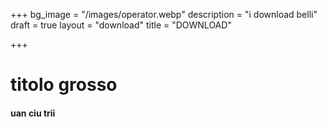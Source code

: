 +++
bg_image = "/images/operator.webp"
description = "i download belli"
draft = true
layout = "download"
title = "DOWNLOAD"

+++
# titolo grosso

#### uan ciu trii